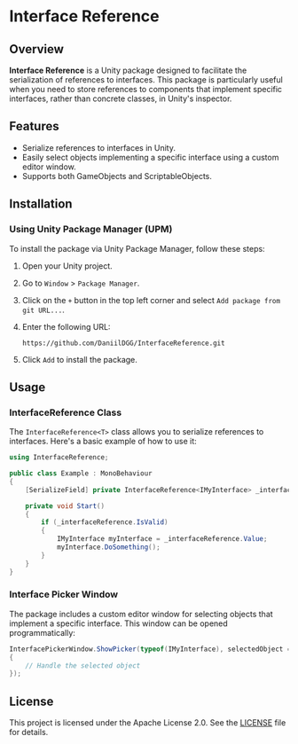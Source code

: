 # Interface Reference

## Overview

**Interface Reference** is a Unity package designed to facilitate the serialization of references to interfaces. This package is particularly useful when you need to store references to components that implement specific interfaces, rather than concrete classes, in Unity's inspector.

## Features

- Serialize references to interfaces in Unity.
- Easily select objects implementing a specific interface using a custom editor window.
- Supports both GameObjects and ScriptableObjects.

## Installation

### Using Unity Package Manager (UPM)

To install the package via Unity Package Manager, follow these steps:

1. Open your Unity project.
2. Go to `Window` > `Package Manager`.
3. Click on the `+` button in the top left corner and select `Add package from git URL...`.
4. Enter the following URL:

   ```
   https://github.com/DaniilDGG/InterfaceReference.git
   ```

5. Click `Add` to install the package.

## Usage

### InterfaceReference Class

The `InterfaceReference<T>` class allows you to serialize references to interfaces. Here's a basic example of how to use it:

```csharp
using InterfaceReference;

public class Example : MonoBehaviour
{
    [SerializeField] private InterfaceReference<IMyInterface> _interfaceReference;

    private void Start()
    {
        if (_interfaceReference.IsValid)
        {
            IMyInterface myInterface = _interfaceReference.Value;
            myInterface.DoSomething();
        }
    }
}
```

### Interface Picker Window

The package includes a custom editor window for selecting objects that implement a specific interface. This window can be opened programmatically:

```csharp
InterfacePickerWindow.ShowPicker(typeof(IMyInterface), selectedObject =>
{
    // Handle the selected object
});
```

## License

This project is licensed under the Apache License 2.0. See the [LICENSE](LICENSE) file for details.
